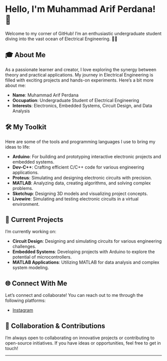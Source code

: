 # Hello, I'm Muhammad Arif Perdana! 👋

Welcome to my corner of GitHub! I’m an enthusiastic undergraduate student diving into the vast ocean of Electrical Engineering. 🌟🔬

## 🎓 About Me

As a passionate learner and creator, I love exploring the synergy between theory and practical applications. My journey in Electrical Engineering is filled with exciting projects and hands-on experiments. Here’s a bit more about me:

- **Name**: Muhammad Arif Perdana
- **Occupation**: Undergraduate Student of Electrical Engineering
- **Interests**: Electronics, Embedded Systems, Circuit Design, and Data Analysis

## 🛠️ My Toolkit

Here are some of the tools and programming languages I use to bring my ideas to life:

- **Arduino**: For building and prototyping interactive electronic projects and embedded systems.
- **Dev-C++**: Crafting efficient C/C++ code for various engineering applications.
- **Proteus**: Simulating and designing electronic circuits with precision.
- **MATLAB**: Analyzing data, creating algorithms, and solving complex problems.
- **Sketchup**: Designing 3D models and visualizing project concepts.
- **Livewire**: Simulating and testing electronic circuits in a virtual environment.

## 🔧 Current Projects

I’m currently working on:

- **Circuit Design**: Designing and simulating circuits for various engineering challenges.
- **Embedded Systems**: Developing projects with Arduino to explore the potential of microcontrollers.
- **MATLAB Applications**: Utilizing MATLAB for data analysis and complex system modeling.

## 🌐 Connect With Me

Let’s connect and collaborate! You can reach out to me through the following platforms:

- [Instagram](@Arifperdanaa_)

## 🤝 Collaboration & Contributions

I’m always open to collaborating on innovative projects or contributing to open-source initiatives. If you have ideas or opportunities, feel free to get in touch!

---
